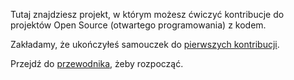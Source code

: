 Tutaj znajdziesz projekt, w którym możesz ćwiczyć kontribucje do projektów Open Source (otwartego programowania) z kodem. 

Zakładamy, że ukończyłeś samouczek do [pierwszych kontribucji](https://github.com/firstcontributions/first-contributions/blob/main/docs/translations/README.pl.md).

Przejdź do [przewodnika](CONTRIBUTING.pl.md), żeby rozpocząć.